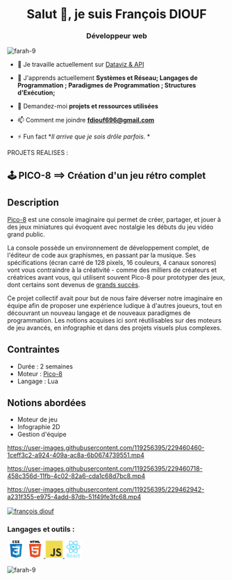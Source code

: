 <h1 align="center">Salut 👋, je suis François DIOUF</h1>
<h3 align="center">Développeur web</h3>

<p align="left"> <img src="https://komarev.com/ghpvc/?username=farah-9&label=Profile%20views&color=0e75b6&style=flat" alt="farah-9" /> </p>

- 🔭 Je travaille actuellement sur [Dataviz & API](https://github.com/adatechschool/projet-collectif---dataviz-api-agathe-francois-marion)

- 🌱 J'apprends actuellement **Systèmes et Réseau; Langages de Programmation ; Paradigmes de Programmation ; Structures d'Exécution;**

- 💬 Demandez-moi **projets et ressources utilisées**

- 📫 Comment me joindre **fdiouf696@gmail.com**

- ⚡ Fun fact **Il arrive que je sois drôle parfois.* *

PROJETS REALISES : 

## 🕹 PICO-8 ==> Création d'un jeu rétro complet

## Description

[Pico-8](https://www.lexaloffle.com/pico-8.php) est une console imaginaire qui permet de créer, partager, et jouer à des jeux miniatures qui évoquent avec nostalgie les débuts du jeu vidéo grand public.

La console possède un environnement de développement complet, de l'éditeur de code aux graphismes, en passant par la musique. Ses spécifications (écran carré de 128 pixels, 16 couleurs, 4 canaux sonores) vont vous contraindre à la créativité - comme des milliers de créateurs et créatrices avant vous, qui utilisent souvent Pico-8 pour prototyper des jeux, dont certains sont devenus de [grands succès](https://www.youtube.com/watch?v=tkX63L7EW6s).

Ce projet collectif avait pour but de nous faire déverser notre imaginaire en équipe afin de proposer une expérience ludique à d'autres joueurs, tout en découvrant un nouveau langage et de nouveaux paradigmes de programmation. Les notions acquises ici sont réutilisables sur des moteurs de jeu avancés, en infographie et dans des projets visuels plus complexes.

## Contraintes

- Durée : 2 semaines
- Moteur : [Pico-8](https://www.lexaloffle.com/pico-8.php)
- Langage : Lua

## Notions abordées

- Moteur de jeu
- Infographie 2D
- Gestion d'équipe


https://user-images.githubusercontent.com/119256395/229460460-1ceff3c2-a924-409a-ac8a-6b0674739551.mp4


https://user-images.githubusercontent.com/119256395/229460718-458c356d-11fb-4c02-82a6-cda1c68d7bc8.mp4



https://user-images.githubusercontent.com/119256395/229462942-a231f355-e975-4add-87db-51f49fe3fc68.mp4




<a href="https://www.linkedin.com/in/fran%C3%A7ois-diouf-5172ab128/" target="blank"><img align="center" src="https://raw.githubusercontent.com/rahuldkjain/github-profile-readme-generator/master/src/images/icons/Social/linked-in-alt.svg" alt="françois diouf" height="30" width="40" /></a> </p>
<h3 align="left">Langages et outils :</h3>
<p align="left"> <a href="https://www.w3schools.com/css/"target="_blank" rel="noreferrer"> <img src="https://raw.githubusercontent.com/devicons/devicon/master/icons/css3/css3-original-wordmark.svg" alt="css3" width="40"height="40"/></a> <a href="https://www.w3.org/html/" target="_blank"rel="noreferrer"> <img src="https://raw.githubusercontent.com/devicons/devicon/master/icons/html5/html5-original-wordmark.svg" alt="html5" width="40" height="40"/> </a> <a href="https://developer.mozilla.org/en-US/docs/Web/JavaScript" cible ="_blank" rel="noreferrer"> <img src="https://raw.githubusercontent.com/devicons/devicon/master/icons/javascript/javascript-original.svg" alt="javascript" width="40" height="40"/ > </a> <a href="https://reactjs.org/"target="_blank"rel="noreferrer"> <img src="https://raw.githubusercontent.com/devicons/devicon/master/icons/react/react-original-wordmark.svg" alt="réagir" width="40" height="40"/> </a> </p><a href="https://reactjs.org/" target="_blank" rel="noreferrer">  </a> </p>

<p> <img align="center" src="https://github-readme-stats.vercel.app/api?username=farah-9&show_icons=true&locale=en" alt="farah-9"/> </p>

